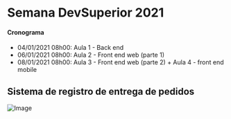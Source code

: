 # Semana DevSuperior 2021

#### Cronograma
- 04/01/2021 08h00: Aula 1 - Back end
- 06/01/2021 08h00: Aula 2 - Front end web (parte 1)
- 08/01/2021 08h00: Aula 3 - Front end web (parte 2) + Aula 4 - front end mobile

## Sistema de registro de entrega de pedidos
![Image](https://github.com/marciorbarcellos/dsdeliver-sds2/blob/main/backend/img/DSdelivery.gif)


